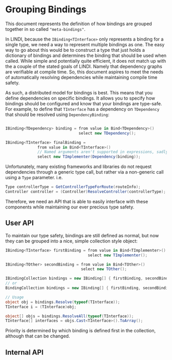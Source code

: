 # Grouping Bindings
This document represents the definition of how bindings are grouped together in so called
`"meta-bindings"`.

In LINDI, because the `IBinding<TInterface>` only represents a binding for a single type, we need a way to represent multiple bindings as one. The easy way to go about this would be to construct a type that just holds a dictionary of bindings and determines the binding that should be used when called. While simple and potentially quite efficient, it does not match up with the a couple of the stated goals of LINDI. Namely that dependency graphs are verifiable at compile time. So, this document aspires to meet the needs of automatically resolving dependencies while maintaining compile time safety.

As such, a distributed model for bindings is best. This means that you define dependencies on specific bindings. It allows you to specify how bindings should be configured and know that your bindings are type-safe. For example, to define that `TInterface` has a dependency on `TDependency` that should be resolved using `DependencyBinding`:

```csharp

IBinding<TDependency> binding = from value in Bind<TDependency>()
                                select new TDependency();

IBinding<TInterface> finalBinding =
              from value in Bind<TInterface>()
              // Named arguments aren't supported in expressions, sadly :(
              select new TImplementer(Dependency(binding));
```

Unfortunately, many existing frameworks and libraries do not request dependencies through a generic type call, but rather via a non-generic call using a `Type` parameter. i.e.

```csharp
Type controllerType = GetControllerTypeForRoute(routeInfo);
Controller controller = (Controller)ResolveController(controllerType);
```

Therefore, we need an API that is able to easily interface with these components while maintaining our ever precious type safety.

## User API

To maintain our type safety, bindings are still defined as normal, but now they can be grouped into a nice, simple collection style object:

```csharp
IBinding<TInterface> firstBinding = from value in Bind<TImplementer>()
                                    select new TImplementer();

IBinding<TOther> secondBinding = from value in Bind<TOther>()
                                 select new TOther();

IBindingCollection bindings = new IBinding[] { firstBinding, secondBinding }.ToCollection();
// or
BindingCollection bindings = new IBinding[] { firstBinding, secondBinding };

// Usage
object obj = bindings.Resolve(typeof(TInterface));
TInterface i = (TInterface)obj;

object[] objs = bindings.ResolveAll(typeof(TInterface));
TInterface[] interfaces = objs.Cast<TInterface>().ToArray();

```

Priority is determined by which binding is defined first in the collection, although that can be changed.


## Internal API
